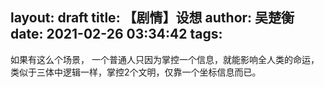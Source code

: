 layout: draft
title: 【剧情】设想
author: 吴楚衡
date: 2021-02-26 03:34:42
tags:
---
如果有这么个场景， 一个普通人只因为掌控一个信息，就能影响全人类的命运，类似于三体中逻辑一样，掌控2个文明，仅靠一个坐标信息而已。